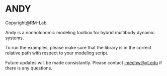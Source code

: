 # ANDY

Copyright@RM-Lab.

Andy is a nonholonomic modeling toolbox for hybrid multibody dynamic systems.

To run the examples, please make sure that the library is in the correct relative path with respect to your modeling script.

Future updates will be made consistantly. Please contact jmechw@vt.edu if there is any questions.
